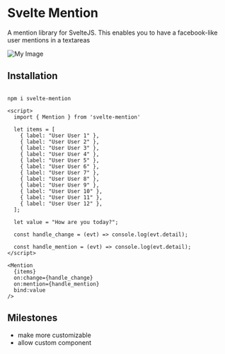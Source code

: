# Svelte Mention

A mention library for SvelteJS. This enables you to have a facebook-like user mentions in a textareas

![My Image](https://raw.github.com/johndavedecano/svelte-mention/main/screenshot.png)

## Installation

```

npm i svelte-mention

```

```
<script>
  import { Mention } from 'svelte-mention'

  let items = [
    { label: "User User 1" },
    { label: "User User 2" },
    { label: "User User 3" },
    { label: "User User 4" },
    { label: "User User 5" },
    { label: "User User 6" },
    { label: "User User 7" },
    { label: "User User 8" },
    { label: "User User 9" },
    { label: "User User 10" },
    { label: "User User 11" },
    { label: "User User 12" },
  ];

  let value = "How are you today?";

  const handle_change = (evt) => console.log(evt.detail);

  const handle_mention = (evt) => console.log(evt.detail);
</script>

<Mention
  {items}
  on:change={handle_change}
  on:mention={handle_mention}
  bind:value
/>
```

## Milestones

- make more customizable
- allow custom component
